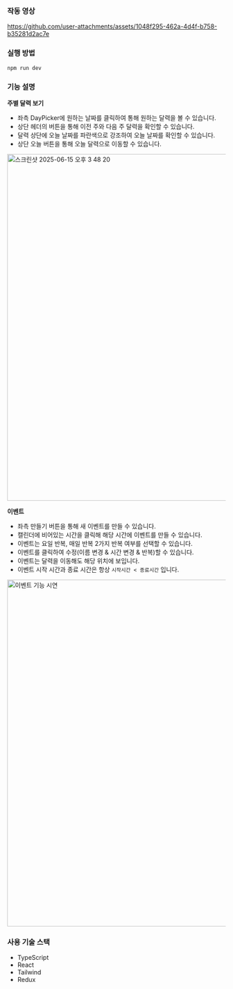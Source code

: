### 작동 영상

https://github.com/user-attachments/assets/1048f295-462a-4d4f-b758-b35281d2ac7e

### 실행 방법
```
npm run dev
```

### 기능 설명

**주별 달력 보기**

- 좌측 DayPicker에 원하는 날짜를 클릭하여 통해 원하는 달력을 볼 수 있습니다.
- 상단 헤더의 버튼을 통해 이전 주와 다음 주 달력을 확인할 수 있습니다.
- 달력 상단에 오늘 날짜를 파란색으로 강조하여 오늘 날짜를 확인할 수 있습니다.
- 상단 오늘 버튼을 통해 오늘 달력으로 이동할 수 있습니다.

<img width="800" alt="스크린샷 2025-06-15 오후 3 48 20" src="https://github.com/user-attachments/assets/01689afe-9e0c-485f-b4d7-f6942ee9dcfe" />

**이벤트**

- 좌측 만들기 버튼을 통해 새 이벤트를 만들 수 있습니다.
- 캘린더에 비어있는 시간을 클릭해 해당 시간에 이벤트를 만들 수 있습니다.
- 이벤트는 요일 반복, 매일 반복 2가지 반복 여부를 선택할 수 있습니다.
- 이벤트를 클릭하여 수정(이름 변경 & 시간 변경 & 반복)할 수 있습니다.
- 이벤트는 달력을 이동해도 해당 위치에 보입니다.
- 이벤트 시작 시간과 종료 시간은 항상 `시작시간 < 종료시간` 입니다.

<img width="800" alt="이벤트 기능 시연" src="https://github.com/user-attachments/assets/e3b5c97f-9b8d-4147-b20c-5b3602acb58e" />

### 사용 기술 스택 
- TypeScript
- React
- Tailwind
- Redux
